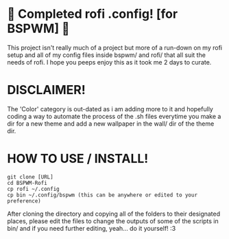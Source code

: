 # 🌸 Completed rofi .config! [for BSPWM] 🌸

This project isn't really much of a project but more of a run-down on my rofi setup and all of my config files inside bspwm/ and rofi/ that all suit the needs of rofi.
I hope you peeps enjoy this as it took me 2 days to curate.

# DISCLAIMER!
The 'Color' category is out-dated as i am adding more to it and hopefully coding a way to automate the process of the .sh files everytime you make a dir for a new theme and add a new wallpaper in the wall/ dir of the theme dir.

# HOW TO USE / INSTALL!

```
git clone [URL]
cd BSPWM-Rofi
cp rofi ~/.config
cp bin ~/.config/bspwm (this can be anywhere or edited to your preference)
```

After cloning the directory and copying all of the folders to their designated places, please edit the files to change the outputs of some of the scripts in bin/ and if you need further editing, yeah... do it yourself! :3
